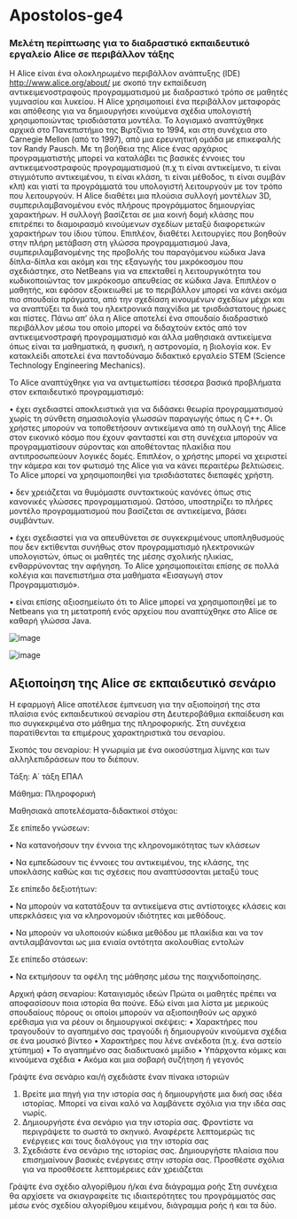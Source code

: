 # Apostolos-ge4

### Μελέτη περίπτωσης για το διαδραστικό εκπαιδευτικό εργαλείο Alice σε περιβάλλον τάξης

H Alice είναι  ένα ολοκληρωμένο περιβάλλον ανάπτυξης (IDE) http://www.alice.org/about/ με σκοπό την εκπαίδευση αντικειμενοστραφούς προγραμματισμού με διαδραστικό τρόπο σε μαθητές γυμνασίου και λυκείου. Η Alice χρησιμοποιεί ένα περιβάλλον μεταφοράς και απόθεσης για να δημιουργήσει κινούμενα σχέδια υπολογιστή χρησιμοποιώντας τρισδιάστατα μοντέλα. Το λογισμικό αναπτύχθηκε αρχικά στο Πανεπιστήμιο της Βιρτζίνια το 1994,  και στη συνέχεια στο Carnegie Mellon (από το 1997), από μια ερευνητική ομάδα με επικεφαλής τον Randy Pausch. Με τη βοήθεια της Alice ένας αρχάριος προγραμματιστής μπορεί να καταλάβει τις βασικές έννοιες του αντικειμενοστραφούς προγραμματισμού (π.χ τι είναι αντικείμενο, τι είναι στιγμιότυπο αντικειμένου, τι είναι κλάση, τι είναι μέθοδος, τι είναι συμβάν κλπ) και γιατί τα προγράμματά του υπολογιστή λειτουργούν με τον τρόπο που λειτουργούν. Η Alice διαθέτει μια πλούσια συλλογή μοντέλων 3D, συμπεριλαμβανομένου ενός πλήρους προγράμματος δημιουργίας χαρακτήρων. Η συλλογή βασίζεται σε μια κοινή δομή κλάσης που επιτρέπει το  διαμοιρασμό κινούμενων σχεδίων μεταξύ διαφορετικών χαρακτήρων του ίδιου τύπου. Επιπλέον, διαθέτει λειτουργίες που βοηθούν στην πλήρη μετάβαση στη γλώσσα προγραμματισμού Java, συμπεριλαμβανομένης της προβολής του παραγόμενου κώδικα Java δίπλα-δίπλα και ακόμη και της εξαγωγής του μικρόκοσμου που σχεδιάστηκε, στο NetBeans  για να επεκταθεί η λειτουργικότητα του κωδικοποιώντας τον μικρόκοσμο απευθείας σε κώδικα Java. Επιπλέον o μαθητής, και εφόσον εξοικειωθεί με το περιβάλλον μπορεί να κάνει ακόμα πιο σπουδαία πράγματα, από την σχεδίαση κινουμένων σχεδίων μέχρι και να αναπτύξει τα δικά του ηλεκτρονικά παιχνίδια με τρισδιάστατους ήρωες και πίστες. Πάνω απ’ όλα η Alice αποτελεί ένα σπουδαίο διαδραστικό περιβάλλον μέσω του οποίο μπορεί να διδαχτούν εκτός από τον αντικειμενοστραφή προγραμματισμό  και άλλα μαθησιακά αντικείμενα όπως είναι τα μαθηματικά, η φυσική, η αστρονομία, η βιολογία κοκ. Εν κατακλείδι αποτελεί ένα παντοδύναμο διδακτικό εργαλείο STEM (Science Technology Engineering Mechanics).

Το Alice αναπτύχθηκε για να αντιμετωπίσει τέσσερα βασικά προβλήματα στον εκπαιδευτικό προγραμματισμό:

•	 έχει σχεδιαστεί αποκλειστικά για να διδάσκει θεωρία προγραμματισμού χωρίς τη σύνθετη σημασιολογία γλωσσών παραγωγής όπως η C++. Οι χρήστες μπορούν να τοποθετήσουν αντικείμενα από τη 
   συλλογή της Alice στον εικονικό κόσμο που έχουν φανταστεί και στη συνέχεια μπορούν να προγραμματίσουν σύροντας και αποθέτοντας πλακίδια που αντιπροσωπεύουν λογικές δομές. Επιπλέον, ο 
   χρήστης μπορεί να χειριστεί την κάμερα και τον φωτισμό της Alice για να κάνει περαιτέρω βελτιώσεις. Το Alice μπορεί να χρησιμοποιηθεί για τρισδιάστατες διεπαφές χρήστη.

•	  δεν χρειάζεται να θυμόμαστε συντακτικούς κανόνες όπως στις κανονικές γλώσσες προγραμματισμού. Ωστόσο, υποστηρίζει το πλήρες μοντέλο προγραμματισμού που βασίζεται σε αντικείμενα, 
    βάσει συμβάντων.

•	  έχει σχεδιαστεί για να απευθύνεται σε συγκεκριμένους υποπληθυσμούς που δεν εκτίθενται συνήθως στον προγραμματισμό ηλεκτρονικών υπολογιστών, όπως οι μαθητές της μέσης σχολικής 
    ηλικίας, ενθαρρύνοντας την αφήγηση. Το Alice χρησιμοποιείται επίσης σε πολλά κολέγια και πανεπιστήμια στα μαθήματα «Εισαγωγή στον Προγραμματισμό».

•	 είναι επίσης αξιοσημείωτο ότι το Alice μπορεί να χρησιμοποιηθεί με το Netbeans για τη μετατροπή ενός αρχείου  που αναπτύχθηκε στο Alice σε καθαρή γλώσσα Java.


![image](https://github.com/SDY60-2023/Apostolos-ge4/assets/146770489/774ccd47-4ec0-46d9-9791-ad7fa13b3363)


![image](https://github.com/SDY60-2023/Apostolos-ge4/assets/146770489/34627e95-ba28-4125-8463-82e7c3d6aaf0)

## Αξιοποίηση της Alice σε εκπαιδευτικό σενάριο 
Η εφαρμογή Alice αποτέλεσε έμπνευση για την αξιοποίησή της στα πλαίσια ενός εκπαιδευτικού σεναρίου στη Δευτεροβάθμια εκπαίδευση και πιο συγκεκριμένα στο μάθημα της πληροφορικής. Στη συνέχεια παρατίθενται τα επιμέρους χαρακτηριστικά του σεναρίου. 

Σκοπός του σεναρίου: Η γνωριμία με ένα οικοσύστημα λίμνης και των αλληλεπιδράσεων που το διέπουν. 

Τάξη: Α΄ τάξη ΕΠΑΛ

Μάθημα: Πληροφορική

Μαθησιακά αποτελέσματα-διδακτικοί στόχοι: 

Σε επίπεδο γνώσεων: 

•	Να κατανοήσουν την έννοια της κληρονομικότητας των κλάσεων 

•	Να εμπεδώσουν  τις έννοιες του αντικειμένου, της κλάσης, της υποκλάσης καθώς και τις σχέσεις που αναπτύσσονται μεταξύ τους 

Σε επίπεδο δεξιοτήτων: 

•	Να μπορούν να κατατάξουν τα αντικείμενα στις αντίστοιχες κλάσεις και υπερκλάσεις για να κληρονομούν ιδιότητες και μεθόδους.

•	Να μπορούν να υλοποιούν κώδικα μεθόδου με πλακίδια και να τον αντιλαμβάνονται ως μια ενιαία οντότητα ακολουθίας εντολών 

Σε επίπεδο στάσεων: 

•	Να εκτιμήσουν τα οφέλη της μάθησης μέσω της παιχνιδοποίησης. 

Αρχική φάση σεναρίου: Καταιγισμός ιδεών
Πρώτα οι μαθητές πρέπει να αποφασίσουν ποια ιστορία θα  πούνε. Εδώ είναι μια λίστα με μερικούς σπουδαίους πόρους οι οποίοι μπορούν να αξιοποιηθούν ως αρχικό ερέθισμα για να ρέουν οι δημιουργικοί σκέψεις:
•	Χαρακτήρες που τραγουδούν το αγαπημένο σας τραγούδι ή δημιουργούν κινούμενα σχέδια σε ένα μουσικό βίντεο
•	Χαρακτήρες που λένε ανέκδοτα (π.χ. ένα αστείο χτύπημα)
•	Το αγαπημένο σας διαδικτυακό μιμίδιο
•	Υπάρχοντα κόμικς και κινούμενα σχέδια
•	Ακόμα και μια σοβαρή συζήτηση ή γεγονός

Γράψτε ένα σενάριο και/ή σχεδιάστε έναν πίνακα ιστοριών
1.	Βρείτε μια πηγή για την ιστορία σας ή δημιουργήστε μια δική σας ιδέα ιστορίας. Μπορεί να είναι καλό να λαμβάνετε σχόλια για την ιδέα σας νωρίς. 
2.	Δημιουργήστε ένα σενάριο για την ιστορία σας. Φροντίστε να περιγράψετε το σωστά το σκηνικό. Αναφέρετε λεπτομερώς τις ενέργειες και τους διαλόγους για την ιστορία σας
3.	Σχεδιάστε ένα σενάριο της ιστορίας σας. Δημιουργήστε πλαίσια που επισημαίνουν βασικές ενέργειες στην ιστορία σας. Προσθέστε σχόλια για να προσθέσετε λεπτομέρειες εάν χρειάζεται

Γράψτε ένα σχέδιο αλγορίθμου ή/και ένα διάγραμμα ροής
Στη συνέχεια θα αρχίσετε να σκιαγραφείτε τις ιδιαιτερότητες του προγράμματός σας μέσω ενός σχεδίου αλγορίθμου κειμένου, διάγραμμα ροής ή και τα δύο.


